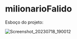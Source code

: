 # milionarioFalido
Esboço do projeto: 


![Screenshot_20230718_190012](https://github.com/Filipe-barbosa/milionarioFalido/assets/86079417/84b151e9-5e3c-4d36-9c3a-c56d2561cb40)

